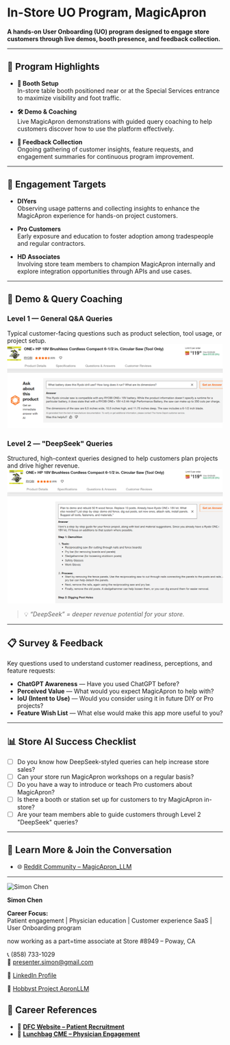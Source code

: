 # In-Store UO Program, MagicApron  
**A hands-on User Onboarding (UO) program designed to engage store customers through live demos, booth presence, and feedback collection.**

---

## 🚧 Program Highlights

- **📍 Booth Setup**  
  In-store table booth positioned near or at the Special Services entrance to maximize visibility and foot traffic.

- **🛠️ Demo & Coaching**  
  Live MagicApron demonstrations with guided query coaching to help customers discover how to use the platform effectively.

- **📝 Feedback Collection**  
  Ongoing gathering of customer insights, feature requests, and engagement summaries for continuous program improvement.

---

## 🎯 Engagement Targets

- **DIYers**  
  Observing usage patterns and collecting insights to enhance the MagicApron experience for hands-on project customers.

- **Pro Customers**  
  Early exposure and education to foster adoption among tradespeople and regular contractors.

- **HD Associates**  
  Involving store team members to champion MagicApron internally and explore integration opportunities through APIs and use cases.

---

## 🧠 Demo & Query Coaching

### Level 1 — General Q&A Queries  
Typical customer-facing questions such as product selection, tool usage, or project setup.  
![Level 1](./archive/hd2.png)

### Level 2 — "DeepSeek" Queries  
Structured, high-context queries designed to help customers plan projects and drive higher revenue.  
![Level 2](./archive/hd1.png)

> 💡 _“DeepSeek” = deeper revenue potential for your store._

---

## 📋 Survey & Feedback

Key questions used to understand customer readiness, perceptions, and feature requests:

- **ChatGPT Awareness** — Have you used ChatGPT before?
- **Perceived Value** — What would you expect MagicApron to help with?
- **IoU (Intent to Use)** — Would you consider using it in future DIY or Pro projects?
- **Feature Wish List** — What else would make this app more useful to you?

---

## 📊 Store AI Success Checklist

- [ ] Do you know how DeepSeek-styled queries can help increase store sales?  
- [ ] Can your store run MagicApron workshops on a regular basis?  
- [ ] Do you have a way to introduce or teach Pro customers about MagicApron?  
- [ ] Is there a booth or station set up for customers to try MagicApron in-store?  
- [ ] Are your team members able to guide customers through Level 2 "DeepSeek" queries?
---


## 🔗 Learn More & Join the Conversation

- 🌐 [Reddit Community – MagicApron_LLM](https://www.reddit.com/r/MagicApron_LLM/)  

---


![Simon Chen](https://media.licdn.com/dms/image/v2/C5603AQH27wV2BY9YMA/profile-displayphoto-shrink_800_800/profile-displayphoto-shrink_800_800/0/1636338982903?e=1756339200&v=beta&t=ZMYnUHe4BygYpMFHdyjttsYB0ZEifyZQawYvj3raww0)

**Simon Chen**  

**Career Focus:**  
Patient engagement | Physician education | Customer experience SaaS | User Onboarding program

now working as a part=time associate at Store #8949 – Poway, CA


📞 (858) 733-1029  
📧 presenter.simon@gmail.com  

🔗 [LinkedIn Profile](https://www.linkedin.com/in/hsienchen/)

🔗 [Hobbyst Project ApronLLM](https://github.com/simonisHereHelp/apron_LLM)

## 📁 Career References

- 🔗 [**DFC Website – Patient Recruitment**](./README-cases.md#dfc-website--patient-recruitment)  
- 🔗 [**Lunchbag CME – Physician Engagement**](./README-cases.md#lunchbag-cme---physician-engagement)
